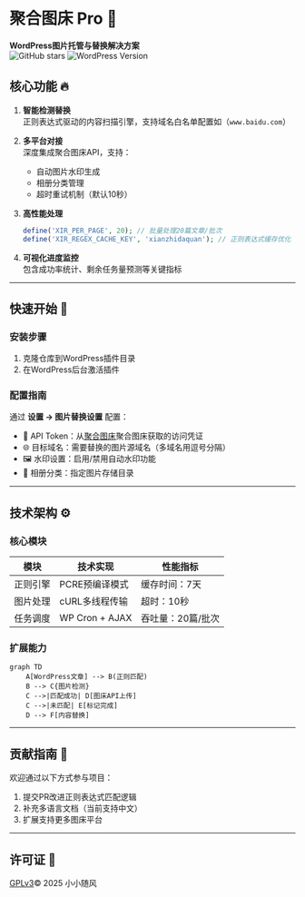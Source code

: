 # 聚合图床 Pro 🚀
**WordPress图片托管与替换解决方案**  
![GitHub stars](https://img.shields.io/github/stars/yourname/juheimg-pro) 
![WordPress Version](https://img.shields.io/wordpress/plugin/v/juheimg-pro)

## 核心功能 🔥
1. **智能检测替换**  
   正则表达式驱动的内容扫描引擎，支持域名白名单配置如（`www.baidu.com`）
   
2. **多平台对接**  
   深度集成聚合图床API，支持：
   - 自动图片水印生成
   - 相册分类管理
   - 超时重试机制（默认10秒）

3. **高性能处理**  
   ```php
   define('XIR_PER_PAGE', 20); // 批量处理20篇文章/批次
   define('XIR_REGEX_CACHE_KEY', 'xianzhidaquan'); // 正则表达式缓存优化
   ```

4. **可视化进度监控**  
   包含成功率统计、剩余任务量预测等关键指标

---

## 快速开始 🚀
### 安装步骤
1. 克隆仓库到WordPress插件目录
2. 在WordPress后台激活插件

### 配置指南
通过 **设置 → 图片替换设置** 配置：
- 🔑 API Token：从[聚合图床](https://www.superbed.cn/)聚合图床获取的访问凭证
- 🌐 目标域名：需要替换的图片源域名（多域名用逗号分隔）
- 🖼️ 水印设置：启用/禁用自动水印功能
- 📁 相册分类：指定图片存储目录

---

## 技术架构 ⚙️
### 核心模块
| 模块 | 技术实现 | 性能指标 |
|------|---------|---------|
| 正则引擎 | PCRE预编译模式 | 缓存时间：7天 |
| 图片处理 | cURL多线程传输 | 超时：10秒 |
| 任务调度 | WP Cron + AJAX | 吞吐量：20篇/批次 |

### 扩展能力
```mermaid
graph TD
    A[WordPress文章] --> B(正则匹配)
    B --> C{图片检测}
    C -->|匹配成功| D[图床API上传]
    C -->|未匹配| E[标记完成]
    D --> F[内容替换]
```

---

## 贡献指南 👥
欢迎通过以下方式参与项目：
1. 提交PR改进正则表达式匹配逻辑
2. 补充多语言文档（当前支持中文）
3. 扩展支持更多图床平台


---

## 许可证 📜
[GPLv3](https://www.gnu.org/licenses/gpl-3.0.html#license-text)© 2025 小小随风
